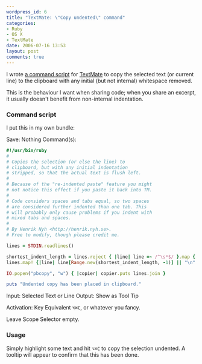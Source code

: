 ```yaml
---
wordpress_id: 6
title: "TextMate: \"Copy undented\" command"
categories:
- Ruby
- OS X
- TextMate
date: 2006-07-16 13:53
layout: post
comments: true
---
```

I wrote <a href="http://macromates.com/textmate/manual/commands">a command script</a> for <a href="http://www.macromates.com">TextMate</a> to copy the selected text (or current line) to the clipboard with any initial (but not internal) whitespace removed.

This is the behaviour I want when sharing code; when you share an excerpt, it usually doesn't benefit from non-internal indentation.

<!--more-->

<h3>Command script</h3>

I put this in my own bundle:

Save: Nothing
Command(s):

``` ruby
#!/usr/bin/ruby
#
# Copies the selection (or else the line) to
# clipboard, but with any initial indentation
# stripped, so that the actual text is flush left.
#
# Because of the "re-indented paste" feature you might
# not notice this effect if you paste it back into TM.
#
# Code considers spaces and tabs equal, so two spaces
# are considered further indented than one tab. This
# will probably only cause problems if you indent with
# mixed tabs and spaces.
#
# By Henrik Nyh <http://henrik.nyh.se>.
# Free to modify, though please credit me.

lines = STDIN.readlines()

shortest_indent_length = lines.reject { |line| line =~ /^\s*$/ }.map {|line| line.scan(/^\s*/)[0].size }.min
lines.map! {|line| line[Range.new(shortest_indent_length, -1)] || "\n" }

IO.popen("pbcopy", "w") { |copier| copier.puts lines.join }

puts "Undented copy has been placed in clipboard."
```

Input: Selected Text or Line
Output: Show as Tool Tip

Activation: Key Equivalent <code>⌥⌘C</code>, or whatever you fancy.

Leave Scope Selector empty.

<h3>Usage</h3>

Simply highlight some text and hit <code>⌥⌘C</code> to copy the selection undented. A tooltip will appear to confirm that this has been done.

